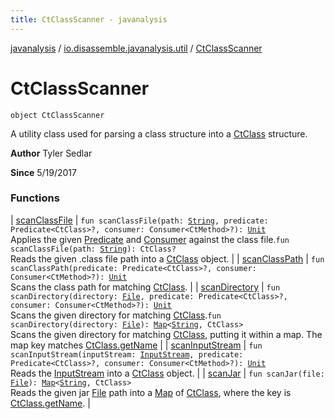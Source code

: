 ```yaml
---
title: CtClassScanner - javanalysis
---
```


[javanalysis](../../index.html) / [io.disassemble.javanalysis.util](../index.html) / [CtClassScanner](./index.html)

# CtClassScanner

`object CtClassScanner`

A utility class used for parsing a class structure into a [CtClass](#) structure.

**Author**
Tyler Sedlar

**Since**
5/19/2017

### Functions

| [scanClassFile](scan-class-file.html) | `fun scanClassFile(path: `[`String`](https://kotlinlang.org/api/latest/jvm/stdlib/kotlin/-string/index.html)`, predicate: Predicate<CtClass>?, consumer: Consumer<CtMethod>?): `[`Unit`](https://kotlinlang.org/api/latest/jvm/stdlib/kotlin/-unit/index.html)<br>Applies the given [Predicate](#) and [Consumer](#) against the class file.`fun scanClassFile(path: `[`String`](https://kotlinlang.org/api/latest/jvm/stdlib/kotlin/-string/index.html)`): CtClass?`<br>Reads the given .class file path into a [CtClass](#) object. |
| [scanClassPath](scan-class-path.html) | `fun scanClassPath(predicate: Predicate<CtClass>?, consumer: Consumer<CtMethod>?): `[`Unit`](https://kotlinlang.org/api/latest/jvm/stdlib/kotlin/-unit/index.html)<br>Scans the class path for matching [CtClass](#). |
| [scanDirectory](scan-directory.html) | `fun scanDirectory(directory: `[`File`](https://docs.oracle.com/javase/6/docs/api/java/io/File.html)`, predicate: Predicate<CtClass>?, consumer: Consumer<CtMethod>?): `[`Unit`](https://kotlinlang.org/api/latest/jvm/stdlib/kotlin/-unit/index.html)<br>Scans the given directory for matching [CtClass](#).`fun scanDirectory(directory: `[`File`](https://docs.oracle.com/javase/6/docs/api/java/io/File.html)`): `[`Map`](https://kotlinlang.org/api/latest/jvm/stdlib/kotlin.collections/-map/index.html)`<`[`String`](https://kotlinlang.org/api/latest/jvm/stdlib/kotlin/-string/index.html)`, CtClass>`<br>Scans the given directory for matching [CtClass](#), putting it within a map. The map key matches [CtClass.getName](#) |
| [scanInputStream](scan-input-stream.html) | `fun scanInputStream(inputStream: `[`InputStream`](https://docs.oracle.com/javase/6/docs/api/java/io/InputStream.html)`, predicate: Predicate<CtClass>?, consumer: Consumer<CtMethod>?): `[`Unit`](https://kotlinlang.org/api/latest/jvm/stdlib/kotlin/-unit/index.html)<br>Reads the [InputStream](https://docs.oracle.com/javase/6/docs/api/java/io/InputStream.html) into a [CtClass](#) object. |
| [scanJar](scan-jar.html) | `fun scanJar(file: `[`File`](https://docs.oracle.com/javase/6/docs/api/java/io/File.html)`): `[`Map`](https://kotlinlang.org/api/latest/jvm/stdlib/kotlin.collections/-map/index.html)`<`[`String`](https://kotlinlang.org/api/latest/jvm/stdlib/kotlin/-string/index.html)`, CtClass>`<br>Reads the given jar [File](https://docs.oracle.com/javase/6/docs/api/java/io/File.html) path into a [Map](https://kotlinlang.org/api/latest/jvm/stdlib/kotlin.collections/-map/index.html) of [CtClass](#), where the key is [CtClass.getName](#). |

